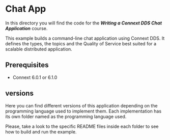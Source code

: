 # Chat App

In this directory you will find the code for the **_Writing a Connext DDS Chat Application_** course.

This example builds a command-line chat application using Connext DDS. It defines the types, the
topics and the Quality of Service best suited for a scalable distributed application.

## Prerequisites

- Connext 6.0.1 or 6.1.0

## versions

Here you can find different versions of this application depending on the programming language used to
implement them. Each implementation has its own folder named as the programming language used.

Please, take a look to the specific README files inside each folder to see how to build and run the example.
